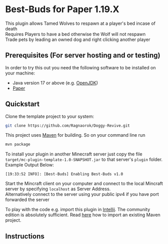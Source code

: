 # Best-Buds for Paper 1.19.X

This plugin allows Tamed Wolves to respawn at a player's bed incase of death  <br> Requires Players to have a bed otherwise the Wolf will not respawn
<br>
Trade pets by leading an owned dog and right clicking another player
## Prerequisites (For server hosting and or testing)

In order to try this out you need the following software to be installed on your machine:

* Java version 17 or above (e.g. [OpenJDK](https://openjdk.java.net/install/))
* [Paper](https://papermc.io/downloads)

## Quickstart

Clone the template project to your system:
````bash
git clone https://github.com/Ragnaorok/Doggy-Revive.git
````

This project uses [Maven](https://maven.apache.org/) for building. So on your command line run

````bash
mvn package
```` 

To install your plugin in another Minecraft server just copy the file `target/mc-plugin-template-1.0-SNAPSHOT.jar` to
that server's `plugin` folder. <br>
Example Output Below:

```
[19:33:52 INFO]: [Best-Buds] Enabling Best-Buds v1.0
``` 

Start the Mincraft client on your computer and connect to the local Mincraft server by specifying `localhost` as Server Address. <br>
Alternatively connect to the server using your public ipv4 if you have port forwarded the server


To play with the code e.g. import this plugin in [Intellij](https://www.jetbrains.com/de-de/idea/download/). The
community edition is absolutely sufficient. Read [here](https://www.jetbrains.com/help/idea/maven-support.html) how to
import an existing Maven project.



## Instructions

